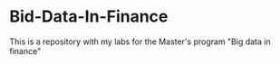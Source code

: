 # Bid-Data-In-Finance
This is a repository with my labs for the Master's program "Big data in finance"
